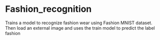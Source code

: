 # Fashion_recognition

Trains a model to recognize fashion wear using Fashion MNIST dataset. Then load an external image and uses the train model to predict the label fashion
